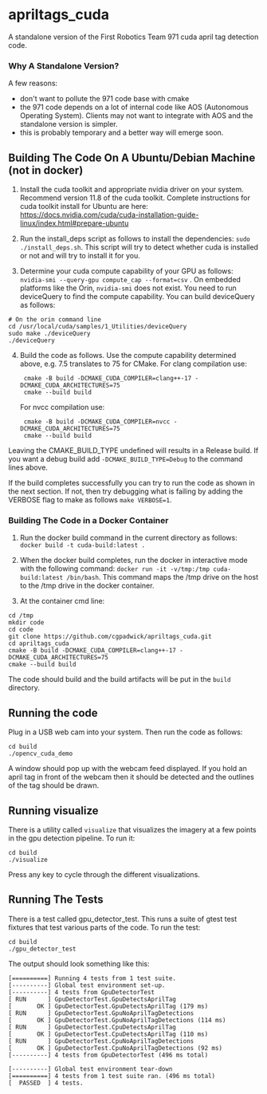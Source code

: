 # apriltags_cuda
A standalone version of the First Robotics Team 971 cuda april tag detection code.

### Why A Standalone Version?

A few reasons:
  * don't want to pollute the 971 code base with cmake
  * the 971 code depends on a lot of internal code like AOS (Autonomous Operating System).  Clients may not want to integrate with AOS and the standalone version is simpler.
  * this is probably temporary and a better way will emerge soon.

## Building The Code On A Ubuntu/Debian Machine (not in docker)

1. Install the cuda toolkit and appropriate nvidia driver on your system.  Recommend version 11.8 of the cuda toolkit.  Complete instructions for cuda toolkit install for Ubuntu are here: <https://docs.nvidia.com/cuda/cuda-installation-guide-linux/index.html#prepare-ubuntu>

2. Run the install_deps script as follows to install the dependencies: `sudo ./install_deps.sh`.  This script will try to detect whether cuda is installed or not and will try to install it for you. 

3. Determine your cuda compute capability of your GPU as follows: `nvidia-smi --query-gpu compute_cap --format=csv` .  On embedded platforms like the Orin, `nvidia-smi` does not exist.  You need to run deviceQuery to find the compute capability.  You can build deviceQuery as follows:

```
# On the orin command line
cd /usr/local/cuda/samples/1_Utilities/deviceQuery
sudo make ./deviceQuery
./deviceQuery
```

4. Build the code as follows.  Use the compute capability determined above, e.g. 7.5 translates to 75 for CMake. For clang compilation use:
   ```
    cmake -B build -DCMAKE_CUDA_COMPILER=clang++-17 -DCMAKE_CUDA_ARCHITECTURES=75
    cmake --build build
   ```
    For nvcc compilation use:
   ```
    cmake -B build -DCMAKE_CUDA_COMPILER=nvcc -DCMAKE_CUDA_ARCHITECTURES=75
    cmake --build build
   ```

Leaving the CMAKE_BUILD_TYPE undefined will results in a Release build.  If you want a debug build add `-DCMAKE_BUILD_TYPE=Debug` to the command lines above.

If the build completes successfully you can try to run the code as shown in the next section.  If not, then try debugging what is failing by adding the VERBOSE flag to make as follows `make VERBOSE=1`.

### Building The Code in a Docker Container

1. Run the docker build command in the current directory as follows: `docker build -t cuda-build:latest .`

2. When the docker build completes, run the docker in interactive mode with the following command: `docker run -it -v/tmp:/tmp cuda-build:latest /bin/bash`.  This command maps the /tmp drive on the host to the /tmp drive in the docker container.

3. At the container cmd line:

```
cd /tmp
mkdir code
cd code
git clone https://github.com/cgpadwick/apriltags_cuda.git
cd apriltags_cuda
cmake -B build -DCMAKE_CUDA_COMPILER=clang++-17 -DCMAKE_CUDA_ARCHITECTURES=75
cmake --build build
```

The code should build and the build artifacts will be put in the `build` directory.

## Running the code

Plug in a USB web cam into your system.  Then run the code as follows:

```
cd build
./opencv_cuda_demo
```

A window should pop up with the webcam feed displayed.  If you hold an april tag in front of the webcam then it should be detected and the outlines of the tag should be drawn.

## Running visualize

There is a utility called `visualize` that visualizes the imagery at a few points in the gpu detection pipeline.  To run it:

```
cd build
./visualize
```

Press any key to cycle through the different visualizations.

## Running The Tests

There is a test called gpu_detector_test.  This runs a suite of gtest test fixtures that test various parts of the code.  To run the test:

```
cd build
./gpu_detector_test
```

The output should look something like this:

```
[==========] Running 4 tests from 1 test suite.
[----------] Global test environment set-up.
[----------] 4 tests from GpuDetectorTest
[ RUN      ] GpuDetectorTest.GpuDetectsAprilTag
[       OK ] GpuDetectorTest.GpuDetectsAprilTag (179 ms)
[ RUN      ] GpuDetectorTest.GpuNoAprilTagDetections
[       OK ] GpuDetectorTest.GpuNoAprilTagDetections (114 ms)
[ RUN      ] GpuDetectorTest.CpuDetectsAprilTag
[       OK ] GpuDetectorTest.CpuDetectsAprilTag (110 ms)
[ RUN      ] GpuDetectorTest.CpuNoAprilTagDetections
[       OK ] GpuDetectorTest.CpuNoAprilTagDetections (92 ms)
[----------] 4 tests from GpuDetectorTest (496 ms total)

[----------] Global test environment tear-down
[==========] 4 tests from 1 test suite ran. (496 ms total)
[  PASSED  ] 4 tests.
```



